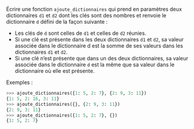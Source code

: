 Écrire une fonction `ajoute_dictionnaires` qui prend en paramètres deux
dictionnaires `d1` et `d2` dont les clés sont des nombres et renvoie le dictionnaire `d` défini de
la façon suivante :

- Les clés de `d` sont celles de `d1` et celles de `d2` réunies.
- Si une clé est présente dans les deux dictionnaires `d1` et `d2`, sa valeur associée
dans le dictionnaire d est la somme de ses valeurs dans les dictionnaires `d1` et `d2`.
- Si une clé n’est présente que dans un des deux dictionnaires, sa valeur associée
dans le dictionnaire `d` est la même que sa valeur dans le dictionnaire où elle est
présente.

Exemples :

```python
>>> ajoute_dictionnaires({1: 5, 2: 7}, {2: 9, 3: 11})
{1: 5, 2: 16, 3: 11}
>>> ajoute_dictionnaires({}, {2: 9, 3: 11})
{2: 9, 3: 11}
>>> ajoute_dictionnaires({1: 5, 2: 7}, {})
{1: 5, 2: 7}
```